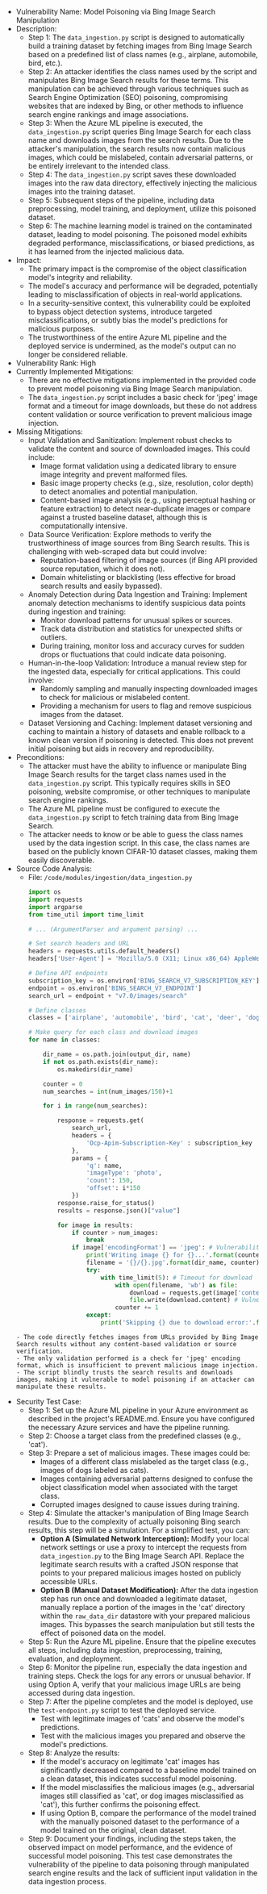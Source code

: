 - Vulnerability Name: Model Poisoning via Bing Image Search Manipulation
- Description:
    - Step 1: The `data_ingestion.py` script is designed to automatically build a training dataset by fetching images from Bing Image Search based on a predefined list of class names (e.g., airplane, automobile, bird, etc.).
    - Step 2: An attacker identifies the class names used by the script and manipulates Bing Image Search results for these terms. This manipulation can be achieved through various techniques such as Search Engine Optimization (SEO) poisoning, compromising websites that are indexed by Bing, or other methods to influence search engine rankings and image associations.
    - Step 3: When the Azure ML pipeline is executed, the `data_ingestion.py` script queries Bing Image Search for each class name and downloads images from the search results. Due to the attacker's manipulation, the search results now contain malicious images, which could be mislabeled, contain adversarial patterns, or be entirely irrelevant to the intended class.
    - Step 4: The `data_ingestion.py` script saves these downloaded images into the raw data directory, effectively injecting the malicious images into the training dataset.
    - Step 5: Subsequent steps of the pipeline, including data preprocessing, model training, and deployment, utilize this poisoned dataset.
    - Step 6: The machine learning model is trained on the contaminated dataset, leading to model poisoning. The poisoned model exhibits degraded performance, misclassifications, or biased predictions, as it has learned from the injected malicious data.
- Impact:
    - The primary impact is the compromise of the object classification model's integrity and reliability.
    - The model's accuracy and performance will be degraded, potentially leading to misclassification of objects in real-world applications.
    - In a security-sensitive context, this vulnerability could be exploited to bypass object detection systems, introduce targeted misclassifications, or subtly bias the model's predictions for malicious purposes.
    - The trustworthiness of the entire Azure ML pipeline and the deployed service is undermined, as the model's output can no longer be considered reliable.
- Vulnerability Rank: High
- Currently Implemented Mitigations:
    - There are no effective mitigations implemented in the provided code to prevent model poisoning via Bing Image Search manipulation.
    - The `data_ingestion.py` script includes a basic check for 'jpeg' image format and a timeout for image downloads, but these do not address content validation or source verification to prevent malicious image injection.
- Missing Mitigations:
    - Input Validation and Sanitization: Implement robust checks to validate the content and source of downloaded images. This could include:
        - Image format validation using a dedicated library to ensure image integrity and prevent malformed files.
        - Basic image property checks (e.g., size, resolution, color depth) to detect anomalies and potential manipulation.
        - Content-based image analysis (e.g., using perceptual hashing or feature extraction) to detect near-duplicate images or compare against a trusted baseline dataset, although this is computationally intensive.
    - Data Source Verification: Explore methods to verify the trustworthiness of image sources from Bing Search results. This is challenging with web-scraped data but could involve:
        - Reputation-based filtering of image sources (if Bing API provided source reputation, which it does not).
        - Domain whitelisting or blacklisting (less effective for broad search results and easily bypassed).
    - Anomaly Detection during Data Ingestion and Training: Implement anomaly detection mechanisms to identify suspicious data points during ingestion and training:
        - Monitor download patterns for unusual spikes or sources.
        - Track data distribution and statistics for unexpected shifts or outliers.
        - During training, monitor loss and accuracy curves for sudden drops or fluctuations that could indicate data poisoning.
    - Human-in-the-loop Validation: Introduce a manual review step for the ingested data, especially for critical applications. This could involve:
        - Randomly sampling and manually inspecting downloaded images to check for malicious or mislabeled content.
        - Providing a mechanism for users to flag and remove suspicious images from the dataset.
    - Dataset Versioning and Caching: Implement dataset versioning and caching to maintain a history of datasets and enable rollback to a known clean version if poisoning is detected. This does not prevent initial poisoning but aids in recovery and reproducibility.
- Preconditions:
    - The attacker must have the ability to influence or manipulate Bing Image Search results for the target class names used in the `data_ingestion.py` script. This typically requires skills in SEO poisoning, website compromise, or other techniques to manipulate search engine rankings.
    - The Azure ML pipeline must be configured to execute the `data_ingestion.py` script to fetch training data from Bing Image Search.
    - The attacker needs to know or be able to guess the class names used by the data ingestion script. In this case, the class names are based on the publicly known CIFAR-10 dataset classes, making them easily discoverable.
- Source Code Analysis:
    - File: `/code/modules/ingestion/data_ingestion.py`
        ```python
        import os
        import requests
        import argparse
        from time_util import time_limit

        # ... (ArgumentParser and argument parsing) ...

        # Set search headers and URL
        headers = requests.utils.default_headers()
        headers['User-Agent'] = 'Mozilla/5.0 (X11; Linux x86_64) AppleWebKit/537.36 (KHTML, like Gecko) Chrome/56.0.2924.87 Safari/537.36'

        # Define API endpoints
        subscription_key = os.environ['BING_SEARCH_V7_SUBSCRIPTION_KEY']
        endpoint = os.environ['BING_SEARCH_V7_ENDPOINT']
        search_url = endpoint + "v7.0/images/search"

        # Define classes
        classes = ['airplane', 'automobile', 'bird', 'cat', 'deer', 'dog', 'frog', 'horse', 'ship', 'truck']

        # Make query for each class and download images
        for name in classes:

            dir_name = os.path.join(output_dir, name)
            if not os.path.exists(dir_name):
                os.makedirs(dir_name)

            counter = 0
            num_searches = int(num_images/150)+1

            for i in range(num_searches):

                response = requests.get(
                    search_url,
                    headers = {
                        'Ocp-Apim-Subscription-Key' : subscription_key
                    },
                    params = {
                        'q': name,
                        'imageType': 'photo',
                        'count': 150,
                        'offset': i*150
                    })
                response.raise_for_status()
                results = response.json()["value"]

                for image in results:
                    if counter > num_images:
                        break
                    if image['encodingFormat'] == 'jpeg': # Vulnerability: Only checks for jpeg format
                        print('Writing image {} for {}...'.format(counter, name))
                        filename = '{}/{}.jpg'.format(dir_name, counter)
                        try:
                            with time_limit(5): # Timeout for download
                                with open(filename, 'wb') as file:
                                    download = requests.get(image['contentUrl'], headers=headers) # Vulnerability: Downloads image directly from URL
                                    file.write(download.content) # Vulnerability: No content validation
                                counter += 1
                        except:
                            print('Skipping {} due to download error:'.format(filename)) # Basic error handling, but no security checks
    ```
    - The code directly fetches images from URLs provided by Bing Image Search results without any content-based validation or source verification.
    - The only validation performed is a check for 'jpeg' encoding format, which is insufficient to prevent malicious image injection.
    - The script blindly trusts the search results and downloads images, making it vulnerable to model poisoning if an attacker can manipulate these results.

- Security Test Case:
    - Step 1: Set up the Azure ML pipeline in your Azure environment as described in the project's README.md. Ensure you have configured the necessary Azure services and have the pipeline running.
    - Step 2: Choose a target class from the predefined classes (e.g., 'cat').
    - Step 3: Prepare a set of malicious images. These images could be:
        - Images of a different class mislabeled as the target class (e.g., images of dogs labeled as cats).
        - Images containing adversarial patterns designed to confuse the object classification model when associated with the target class.
        - Corrupted images designed to cause issues during training.
    - Step 4: Simulate the attacker's manipulation of Bing Image Search results. Due to the complexity of actually poisoning Bing search results, this step will be a simulation. For a simplified test, you can:
        - **Option A (Simulated Network Interception):** Modify your local network settings or use a proxy to intercept the requests from `data_ingestion.py` to the Bing Image Search API. Replace the legitimate search results with a crafted JSON response that points to your prepared malicious images hosted on publicly accessible URLs.
        - **Option B (Manual Dataset Modification):** After the data ingestion step has run once and downloaded a legitimate dataset, manually replace a portion of the images in the 'cat' directory within the `raw_data_dir` datastore with your prepared malicious images. This bypasses the search manipulation but still tests the effect of poisoned data on the model.
    - Step 5: Run the Azure ML pipeline. Ensure that the pipeline executes all steps, including data ingestion, preprocessing, training, evaluation, and deployment.
    - Step 6: Monitor the pipeline run, especially the data ingestion and training steps. Check the logs for any errors or unusual behavior. If using Option A, verify that your malicious image URLs are being accessed during data ingestion.
    - Step 7: After the pipeline completes and the model is deployed, use the `test-endpoint.py` script to test the deployed service.
        - Test with legitimate images of 'cats' and observe the model's predictions.
        - Test with the malicious images you prepared and observe the model's predictions.
    - Step 8: Analyze the results:
        - If the model's accuracy on legitimate 'cat' images has significantly decreased compared to a baseline model trained on a clean dataset, this indicates successful model poisoning.
        - If the model misclassifies the malicious images (e.g., adversarial images still classified as 'cat', or dog images misclassified as 'cat'), this further confirms the poisoning effect.
        - If using Option B, compare the performance of the model trained with the manually poisoned dataset to the performance of a model trained on the original, clean dataset.
    - Step 9: Document your findings, including the steps taken, the observed impact on model performance, and the evidence of successful model poisoning. This test case demonstrates the vulnerability of the pipeline to data poisoning through manipulated search engine results and the lack of sufficient input validation in the data ingestion process.